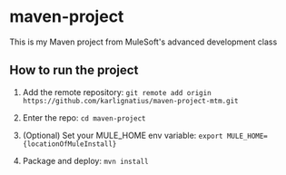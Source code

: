 # maven-project

This is my Maven project from MuleSoft's advanced development class

## How to run the project

1. Add the remote repository: `git remote add origin https://github.com/karlignatius/maven-project-mtm.git`

1. Enter the repo: `cd maven-project`

1. (Optional) Set your MULE_HOME env variable: `export MULE_HOME={locationOfMuleInstall}`

1. Package and deploy: `mvn install`